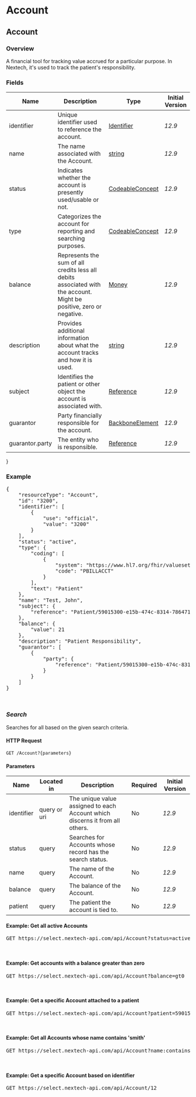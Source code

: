 # Account

## Account

### Overview
A financial tool for tracking value accrued for a particular purpose. In Nextech, it's used to track the patient's responsibility.

### Fields
| Name | Description | Type | Initial Version |
| ---- | ----------- | ---- | --------------- |
| identifier | Unique identifier used to reference the account. | [Identifier](https://www.hl7.org/fhir/datatypes.html#Identifier) | _12.9_ |
| name |The name associated with the Account. | [string](https://www.hl7.org/fhir/datatypes.html#string) | _12.9_ |
| status | Indicates whether the account is presently used/usable or not. | [CodeableConcept](https://www.hl7.org/fhir/datatypes.html#CodeableConcept) | _12.9_ |
| type | Categorizes the account for reporting and searching purposes. | [CodeableConcept](https://www.hl7.org/fhir/datatypes.html#CodeableConcept) | _12.9_ |
| balance | Represents the sum of all credits less all debits associated with the account. Might be positive, zero or negative. | [Money](https://www.hl7.org/fhir/datatypes.html#Money) | _12.9_ |
| description | Provides additional information about what the account tracks and how it is used. | [string](https://www.hl7.org/fhir/datatypes.html#String) | _12.9_ |
| subject | Identifies the patient or other object the account is associated with. | [Reference](https://www.hl7.org/fhir/references.html) | _12.9_ |
| guarantor | Party financially responsible for the account. | [BackboneElement](https://www.hl7.org/fhir/backboneelement.html) | _12.9_ |
| guarantor.party | The entity who is responsible. | [Reference](https://www.hl7.org/fhir/references.html) | _12.9_ |
}



### Example
<pre class="center-column">
{
    "resourceType": "Account",
    "id": "3200",
    "identifier": [
        {
            "use": "official",
            "value": "3200"
        }
    ],
    "status": "active",
    "type": {
        "coding": [
            {
                "system": "https://www.hl7.org/fhir/valueset-account-type.html",
                "code": "PBILLACCT"
            }
        ],
        "text": "Patient"
    },
    "name": "Test, John",
    "subject": {
        "reference": "Patient/59015300-e15b-474c-8314-7864712f6946"
    },
    "balance": {
        "value": 21
    },
    "description": "Patient Responsibility",
    "guarantor": [
        {
            "party": {
                "reference": "Patient/59015300-e15b-474c-8314-7864712f6946"
            }
        }
    ]
}
</pre>
&nbsp;

### *Search*
Searches for all  based on the given search criteria.

#### HTTP Request 
`GET /Account?{parameters}`

#### Parameters
| Name | Located in | Description | Required | Initial Version |
| ---- | ---------- | ----------- | -------- | --------------- |
| identifier | query or uri | The unique value assigned to each Account which discerns it from all others. |  No | _12.9_ |
| status | query | Searches for Accounts whose record has the search status.| No | _12.9_ |
| name | query | The name of the Account. | No | _12.9_ |
| balance | query | The balance of the Account. | No | _12.9_ |
| patient | query | The patient the account is tied to. | No | _12.9_ |

#### Example: Get all active Accounts

<pre class="center-column">
GET https://select.nextech-api.com/api/Account?status=active
</pre>
&nbsp;

#### Example: Get accounts with a balance greater than zero

<pre class="center-column">
GET https://select.nextech-api.com/api/Account?balance=gt0
</pre>
&nbsp;

#### Example: Get a specific Account attached to a patient 

<pre class="center-column">
GET https://select.nextech-api.com/api/Account?patient=59015300-e15b-474c-8314-7864712f6946
</pre>
&nbsp;

#### Example: Get all Accounts whose name contains 'smith'

<pre class="center-column">
GET https://select.nextech-api.com/api/Account?name:contains=smith
</pre>
&nbsp;

#### Example: Get a specific Account based on identifier

<pre class="center-column">
GET https://select.nextech-api.com/api/Account/12
</pre>
&nbsp;


